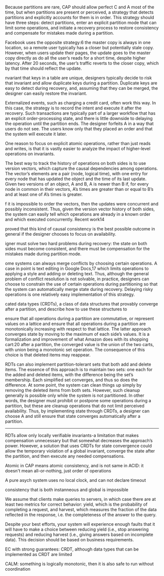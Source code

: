 Because partitions are rare, CAP should allow perfect C and A most of the time, but when partitions are present or perceived, a strategy
that detects partitions and explicitly accounts for them is in order. This strategy should have three steps: detect partitions, enter an
explicit partition mode that can limit some operations, and initiate a recovery process to restore consistency and compensate for mistakes
made during a partition.

Facebook uses the opposite strategy:6 the master copy is always in one location, so a remote user typically has a closer but potentially
stale copy. However, when users update their pages, the update goes to the master copy directly as do all the user’s reads for a short time,
despite higher latency. After 20 seconds, the user’s traffic reverts to the closer copy, which by that time should reflect the update.

nvariant that keys in a table are unique, designers typically decide to risk that invariant and allow duplicate keys during a partition.
Duplicate keys are easy to detect during recovery, and, assuming that they can be merged, the designer can easily restore the invariant.

 Externalized events, such as charging a credit card, often work this way. In this case, the strategy is to record the intent and execute it
after the recovery. Such transactions are typically part of a larger workflow that has an explicit order-processing state, and there is
little downside to delaying the operation until the partition ends. The designer forfeits A in a way that users do not see. The users know
only that they placed an order and that the system will execute it later.

One reason to focus on explicit atomic operations, rather than just reads and writes, is that it is vastly easier to analyze the impact of
higher-level operations on invariants. 

The best way to track the history of operations on both sides is to use version vectors, which capture the causal dependencies among
operations. The vector’s elements are a pair (node, logical time), with one entry for every node that has updated the object and the time of
its last update. Given two versions of an object, A and B, A is newer than B if, for every node in common in their vectors, A’s times are
greater than or equal to B’s and at least one of A’s times is greater.

f it is impossible to order the vectors, then the updates were concurrent and possibly inconsistent. Thus, given the version vector history
of both sides, the system can easily tell which operations are already in a known order and which executed concurrently. Recent work14

proved that this kind of causal consistency is the best possible outcome in general if the designer chooses to focus on availability.

igner must solve two hard problems during recovery:
the state on both sides must become consistent, and
there must be compensation for the mistakes made during partition mode.

ome systems can always merge conflicts by choosing certain operations. A case in point is text editing in Google Docs,17 which limits
operations to applying a style and adding or deleting text. Thus, although the general problem of conflict resolution is not solvable, in
practice, designers can choose to constrain the use of certain operations during partitioning so that the system can automatically merge
state during recovery. Delaying risky operations is one relatively easy implementation of this strategy.

cated data types (CRDTs), a class of data structures that provably converge after a partition, and describe how to use these structures to

ensure that all operations during a partition are commutative, or
represent values on a lattice and ensure that all operations during a partition are monotonically increasing with respect to that lattice.
The latter approach converges state by moving to the maximum of each side’s values. It is a formalization and improvement of what Amazon
does with its shopping cart:20 after a partition, the converged value is the union of the two carts, with union being a monotonic set
operation. The consequence of this choice is that deleted items may reappear.

RDTs can also implement partition-tolerant sets that both add and delete items. The essence of this approach is to maintain two sets: one
each for the added and deleted items, with the difference being the set’s membership. Each simplified set converges, and thus so does the
difference. At some point, the system can clean things up simply by removing the deleted items from both sets. However, such cleanup
generally is possible only while the system is not partitioned. In other words, the designer must prohibit or postpone some operations
during a partition, but these are cleanup operations that do not limit perceived availability. Thus, by implementing state through CRDTs, a
designer can choose A and still ensure that state converges automatically after a partition.

--------------


RDTs allow only locally verifiable invariants-a limitation that makes compensation unnecessary but that somewhat decreases the approach’s
power. However, a solution that uses CRDTs for state convergence could allow the temporary violation of a global invariant, converge the
state after the partition, and then execute any needed compensations.

Atomic in CAP means atomic consistency, and is not same in ACID: it doesn't mean all-or-nothing, just order of operations

A pure asych system uses no local clock, and can not declare timeout

consistency that is both instanneous and global is impossible

We assume that clients make queries to servers, in which case there are at least two metrics for correct behavior: yield, which is the
probability of completing a request, and harvest, which measures the fraction of the data reflected in the response, i.e. the completeness
of the answer to the query.

Despite your best efforts, your system will experience enough faults that it will have to make a choice between reducing yield (i.e., stop
answering requests) and reducing harvest (i.e., giving answers based on incomplete data). This decision should be based on business
requirements.

EC with strong guarantees: CRDT, although data types that can be implemented as CRDT are limited

CALM:  something is logically monotonic, then it is also safe to run without coordination
